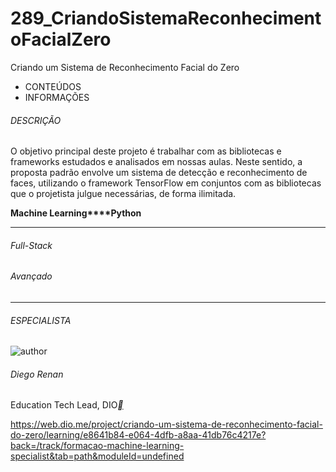 # 289_CriandoSistemaReconhecimentoFacialZero
Criando um Sistema de Reconhecimento Facial do Zero

- CONTEÚDOS
- INFORMAÇÕES

###### DESCRIÇÃO

O objetivo principal deste projeto é trabalhar com as bibliotecas e frameworks estudados e analisados em nossas aulas. Neste sentido, a proposta padrão envolve um sistema de detecção e reconhecimento de faces, utilizando o framework TensorFlow em conjuntos com as bibliotecas que o projetista julgue necessárias, de forma ilimitada.

**Machine Learning****Python**

------

###### Full-Stack

###### Avançado

------

###### ESPECIALISTA



![author](https://hermes.dio.me/users/author/photos/a1259dd0-1a01-4683-a349-e988155df17b.jpg)

###### Diego Renan

Education Tech Lead, DIO[**](https://www.linkedin.com/in/diego-renan-bruno-48194484/)



https://web.dio.me/project/criando-um-sistema-de-reconhecimento-facial-do-zero/learning/e8641b84-e064-4dfb-a8aa-41db76c4217e?back=/track/formacao-machine-learning-specialist&tab=path&moduleId=undefined



